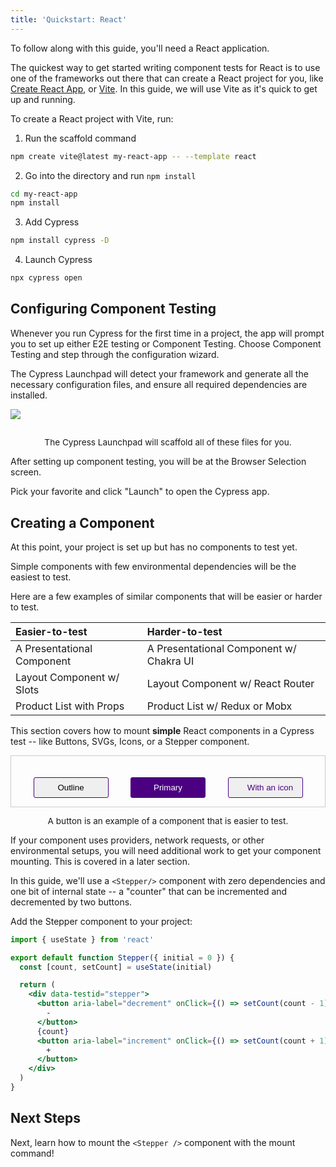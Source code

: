 ```yaml
---
title: 'Quickstart: React'
---
```


<CtBetaAlert></CtBetaAlert>

To follow along with this guide, you'll need a React application.

The quickest way to get started writing component tests for React is to use one
of the frameworks out there that can create a React project for you, like
[Create React App](https://create-react-app.dev/), or
[Vite](https://vitejs.dev/). In this guide, we will use Vite as it's quick to
get up and running.

To create a React project with Vite, run:

1. Run the scaffold command

```bash
npm create vite@latest my-react-app -- --template react
```

2. Go into the directory and run `npm install`

```bash
cd my-react-app
npm install
```

<!-- TODO: Show video of terminal running this command -->

3. Add Cypress

```bash
npm install cypress -D
```

4. Launch Cypress

```bash
npx cypress open
```

## Configuring Component Testing

Whenever you run Cypress for the first time in a project, the app will prompt
you to set up either E2E testing or Component Testing. Choose Component Testing
and step through the configuration wizard.

The Cypress Launchpad will detect your framework and generate all the necessary
configuration files, and ensure all required dependencies are installed.

<!-- TODO: while it's nice to have this photo, it'd be even better to have a video! -->

<img src="/img/component-testing-automatic-configuration.png" style="border: none; box-shadow: none; margin-bottom: 1rem;" />
<p style="font-size: 0.85rem; text-align: center;">The Cypress Launchpad will scaffold all of these files for you.</p>
 
After setting up component testing, you will be at the Browser Selection screen.

<!-- TODO: Browser Selection screen with lots of browsers -->

<!-- Extraneous, belongs somewhere else: This page displays all of the browsers on your computer that we support. This generally means you'll see all Chromium-based browsers, Electron, and Firefox that are on your computer.  -->

Pick your favorite and click "Launch" to open the Cypress app.

<!-- Leaving out until we have a spec generator -->

<!-- ### In an empty project

In an empty project, we'll prompt you to use one of our new spec generators to
create a file that matches your project's `specPattern`. -->

<!-- TODO: Video of Generator -->

## Creating a Component

At this point, your project is set up but has no components to test yet.

Simple components with few environmental dependencies will be the easiest to
test.

Here are a few examples of similar components that will be easier or harder to
test.

| Easier-to-test             | Harder-to-test                          |
| :------------------------- | :-------------------------------------- |
| A Presentational Component | A Presentational Component w/ Chakra UI |
| Layout Component w/ Slots  | Layout Component w/ React Router        |
| Product List with Props    | Product List w/ Redux or Mobx           |

This section covers how to mount **simple** React components in a Cypress test
-- like Buttons, SVGs, Icons, or a Stepper component.

<!-- TODO: Switch between variants using a richer experience than just rendering them in a flat list. A tabbed controller? IDK. -->

<div style="display: flex; justify-content: space-evenly; border: 1px solid #ccc; padding-top: 1.25rem">

<button style="min-width: 120px; border: 1px solid indigo; padding: 0.5rem 0.5rem; border-radius: 3px;" >Outline</button>

<button style="min-width: 120px; background: indigo; color: white; font-weight: medium; border: 1px solid indigo; padding: 0.5rem 0.5rem; border-radius: 3px;" >Primary</button>

<button style="color: indigo; min-width: 120px; border: 1px solid indigo; padding: 0.5rem 0.5rem; border-radius: 3px;" ><icon name="graduation-cap" style="margin: 0 0.5rem;"></icon>With
an icon</button>

</div>

<p style="font-size: 0.85rem; text-align: center;">A button is an example of a component that is easier to test.</p>

<!-- TODO: Add links for each key word -->

<alert type="info">

If your component uses providers, network requests, or other environmental
setups, you will need additional work to get your component mounting. This is
covered in a later section.

</alert>

In this guide, we'll use a `<Stepper/>` component with zero dependencies and one
bit of internal state -- a "counter" that can be incremented and decremented by
two buttons.

Add the Stepper component to your project:

<code-group>
<code-block label="Stepper.jsx" active>

```jsx
import { useState } from 'react'

export default function Stepper({ initial = 0 }) {
  const [count, setCount] = useState(initial)

  return (
    <div data-testid="stepper">
      <button aria-label="decrement" onClick={() => setCount(count - 1)}>
        -
      </button>
      {count}
      <button aria-label="increment" onClick={() => setCount(count + 1)}>
        +
      </button>
    </div>
  )
}
```

</code-block>
</code-group>

## Next Steps

Next, learn how to mount the `<Stepper />` component with the mount command!

<NavGuide next="/guides/getting-started/mounting-react" />

